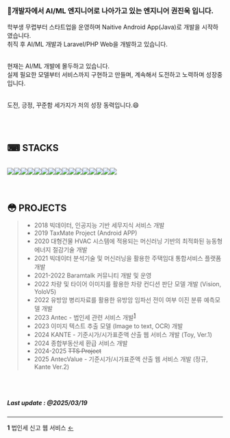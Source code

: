 <br><br>

### 👋개발자에서 AI/ML 엔지니어로 나아가고 있는 엔지니어 권진욱 입니다.<br>
학부생 무렵부터 스타트업을 운영하며 Naitive Android App(Java)로 개발을 시작하였습니다.<br>
취직 후 AI/ML 개발과 Laravel/PHP Web을 개발하고 있습니다.<br>

<br>
현재는 AI/ML 개발에 몰두하고 있습니다.<br>
실제 필요한 모델부터 서비스까지 구현하고 만들며, 계속해서 도전하고 노력하며 성장중입니다.<br>

<br>도전, 긍정, 꾸준함 세가지가 저의 성장 동력입니다.😄

<br><br>

## ⌨ STACKS
<br>
<div style="display:flex; flex-direction:row;">
  <img src="https://img.shields.io/badge/Python-3776AB?style=flat&logo=Python&logoColor=white">
  <img src="https://img.shields.io/badge/Tensorflow-F78000?style=flat&amp;logo=Tensorflow&amp;logoColor=white">
  <img src="https://img.shields.io/badge/Pytorch-E74A2B?style=flat&amp;logo=Pytorch&amp;logoColor=white">
  <img src="https://img.shields.io/badge/OpenCV-00A400?style=flat&amp;logo=OpenCV&amp;logoColor=white">
  <img src="https://img.shields.io/badge/Pandas-120751?style=flat&amp;logo=Pandas&amp;logoColor=white">
  <br>
  <img src="https://img.shields.io/badge/Laravel-FF291A?style=flat&amp;logo=LARAVEL&amp;logoColor=white">
  <img src="https://img.shields.io/badge/PHP-7377AD?style=flat&amp;logo=PHP&amp;logoColor=white">
  <img src="https://img.shields.io/badge/Javascript-F7DF1E?style=flat&logo=Javascript&logoColor=black">
  <img src="https://img.shields.io/badge/CSS3-0077C3?style=flat&logo=CSS3&logoColor=white">
  <img src="https://img.shields.io/badge/HTML5-E96228?style=flat&logo=HTML5&logoColor=white">
  <br>
  <img src="https://img.shields.io/badge/JAVA-007189?style=flat&logo=openjdk&logoColor=white">
  <img src="https://img.shields.io/badge/AndroidStudio-3BD481?style=flat&logo=AndroidStudio&logoColor=white">
  <br>
  <img src="https://img.shields.io/badge/Centos7-AD679B?style=flat&logo=Centos&logoColor=white">
  <img src="https://img.shields.io/badge/Ubuntu-E95420?style=flat&logo=Ubuntu&logoColor=white">
  <br>
  <img src="https://img.shields.io/badge/Mysql-4479A1?style=flat&logo=Mysql&logoColor=white">
  <img src="https://img.shields.io/badge/ETC-61380B?style=flat&logo=ETC&logoColor=white">
</div>
<br><br>

## 😳 PROJECTS
> * 2018 빅데이터, 인공지능 기반 세무지식 서비스 개발
> * 2019 TaxMate Project (Android APP)
> * 2020 대형건물 HVAC 시스템에 적용되는 머신러닝 기반의 최적화된 능동형 에너지 절감기술 개발
> * 2021 빅데이터 분석기술 및 머신러닝을 활용한 주택임대 통합서비스 플랫폼 개발
> * 2021-2022 Baramtalk 커뮤니티 개발 및 운영
> * 2022 차량 및 타이어 이미지를 활용한 차량 컨디션 판단 모델 개발 (Vision, YoloV5)
> * 2022 유방암 병리자료를 활용한 유방암 임파선 전이 여부 이진 분류 예측모델 개발
> * 2023 Antec - 법인세 관련 서비스 개발<sup id="p1">[1](#ps1)</sup>
> * 2023 이미지 텍스트 추출 모델 (Image to text, OCR) 개발
> * 2024 KANTE - 기준시가/시가표준액 산출 웹 서비스 개발 (Toy, Ver.1)
> * 2024 종합부동산세 환급 서비스 개발
> * 2024-2025 ~~TTS Project~~
> * 2025 AntecValue - 기준시가/시가표준액 산출 웹 서비스 개발 (정규, Kante Ver.2)

<br><br>

##### Last update : @2025/03/19


---

<b id="ps1">1</b> 법인세 신고 웹 서비스 [←](#p1)

<!--

**JacobKwon/JacobKwon** is a ✨ _special_ ✨ repository because its `README.md` (this file) appears on your GitHub profile.

Here are some ideas to get you started:

- 🔭 I’m currently working on ...
- 🌱 I’m currently learning ...
- 👯 I’m looking to collaborate on ...
- 🤔 I’m looking for help with ...
- 💬 Ask me about ...
- 📫 How to reach me: ...
- 😄 Pronouns: ...
- ⚡ Fun fact: ...

``` Python3
print("Hello world!");
```
-->
